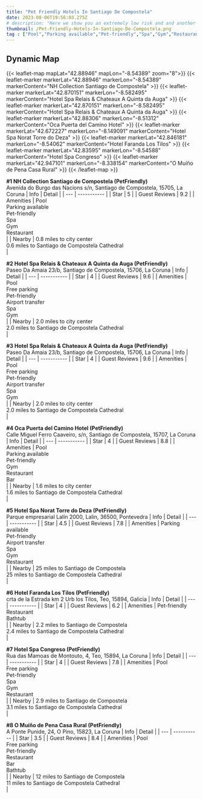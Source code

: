 ```yaml
---
title: "Pet Friendly Hotels In Santiago De Compostela"
date: 2023-08-06T19:56:03.275Z
# description: "Here we show you an extremely low risk and and another medium risk approach to earn passive income "
thumbnail: /Pet-Friendly-Hotels-In-Santiago-De-Compostela.png
tag : ["Pool","Parking available","Pet-friendly","Spa","Gym","Restaurant","Free parking","Airport transfer","Bar","Bathtub"]
---
```


## Dynamic Map
{{< leaflet-map  mapLat="42.88946" mapLon="-8.54389" zoom="8">}}
    {{< leaflet-marker markerLat="42.88946" markerLon="-8.54389" markerContent="NH Collection Santiago de Compostela" >}}
    {{< leaflet-marker markerLat="42.870151" markerLon="-8.582495" markerContent="Hotel Spa Relais & Chateaux A Quinta da Auga" >}}
    {{< leaflet-marker markerLat="42.870151" markerLon="-8.582495" markerContent="Hotel Spa Relais & Chateaux A Quinta da Auga" >}}
    {{< leaflet-marker markerLat="42.88306" markerLon="-8.51312" markerContent="Oca Puerta del Camino Hotel" >}}
    {{< leaflet-marker markerLat="42.672227" markerLon="-8.149091" markerContent="Hotel Spa Norat Torre do Deza" >}}
    {{< leaflet-marker markerLat="42.846181" markerLon="-8.54062" markerContent="Hotel Faranda Los Tilos" >}}
    {{< leaflet-marker markerLat="42.83595" markerLon="-8.54588" markerContent="Hotel Spa Congreso" >}}
    {{< leaflet-marker markerLat="42.947101" markerLon="-8.338154" markerContent="O Muíño de Pena Casa Rural" >}}
{{< /leaflet-map >}}


**#1 NH Collection Santiago de Compostela (PetFriendly)**<br>Avenida do Burgo das Nacions s/n, Santiago de Compostela, 15705, La Coruna
| Info | Detail |
| --- | ----------- |
| Star | 5 |
| Guest Reviews | 9.2 |
| Amenities | Pool<br>Parking available<br>Pet-friendly<br>Spa<br>Gym<br>Restaurant<br> |
| Nearby | 0.8 miles to city center<br>0.6 miles to Santiago de Compostela Cathedral<br> |

**#2 Hotel Spa Relais & Chateaux A Quinta da Auga (PetFriendly)**<br>Paseo Da Amaia 23/b, Santiago de Compostela, 15706, La Coruna
| Info | Detail |
| --- | ----------- |
| Star | 4 |
| Guest Reviews | 9.6 |
| Amenities | Pool<br>Free parking<br>Pet-friendly<br>Airport transfer<br>Spa<br>Gym<br> |
| Nearby | 2.0 miles to city center<br>2.0 miles to Santiago de Compostela Cathedral<br> |

**#3 Hotel Spa Relais & Chateaux A Quinta da Auga (PetFriendly)**<br>Paseo Da Amaia 23/b, Santiago de Compostela, 15706, La Coruna
| Info | Detail |
| --- | ----------- |
| Star | 4 |
| Guest Reviews | 9.6 |
| Amenities | Pool<br>Free parking<br>Pet-friendly<br>Airport transfer<br>Spa<br>Gym<br> |
| Nearby | 2.0 miles to city center<br>2.0 miles to Santiago de Compostela Cathedral<br> |

**#4 Oca Puerta del Camino Hotel (PetFriendly)**<br>Calle Miguel Ferro Caaveiro, s/n, Santiago de Compostela, 15707, La Coruna
| Info | Detail |
| --- | ----------- |
| Star | 4 |
| Guest Reviews | 8.8 |
| Amenities | Pool<br>Parking available<br>Pet-friendly<br>Gym<br>Restaurant<br>Bar<br> |
| Nearby | 1.6 miles to city center<br>1.6 miles to Santiago de Compostela Cathedral<br> |

**#5 Hotel Spa Norat Torre do Deza (PetFriendly)**<br>Parque empresarial Lalín 2000, Lalin, 36500, Pontevedra
| Info | Detail |
| --- | ----------- |
| Star | 4.5 |
| Guest Reviews | 7.8 |
| Amenities | Parking available<br>Pet-friendly<br>Airport transfer<br>Spa<br>Gym<br>Restaurant<br> |
| Nearby | 25 miles to Santiago de Compostela<br>25 miles to Santiago de Compostela Cathedral<br> |

**#6 Hotel Faranda Los Tilos (PetFriendly)**<br>crta de la Estrada km 2 Urb los Tilos, Teo, 15894, Galicia
| Info | Detail |
| --- | ----------- |
| Star | 4 |
| Guest Reviews | 6.2 |
| Amenities | Pet-friendly<br>Restaurant<br>Bathtub<br> |
| Nearby | 2.2 miles to Santiago de Compostela<br>2.4 miles to Santiago de Compostela Cathedral<br> |

**#7 Hotel Spa Congreso (PetFriendly)**<br>Rua das Mamoas de Montouto, 4, Teo, 15894, La Coruna
| Info | Detail |
| --- | ----------- |
| Star | 4 |
| Guest Reviews | 7.8 |
| Amenities | Pool<br>Free parking<br>Pet-friendly<br>Spa<br>Gym<br>Restaurant<br> |
| Nearby | 2.9 miles to Santiago de Compostela<br>3.1 miles to Santiago de Compostela Cathedral<br> |

**#8 O Muíño de Pena Casa Rural (PetFriendly)**<br>A Ponte Punide, 24, O Pino, 15823, La Coruna
| Info | Detail |
| --- | ----------- |
| Star | 3.5 |
| Guest Reviews | 8.4 |
| Amenities | Pool<br>Free parking<br>Pet-friendly<br>Restaurant<br>Bar<br>Bathtub<br> |
| Nearby | 12 miles to Santiago de Compostela<br>11 miles to Santiago de Compostela Cathedral<br> |

